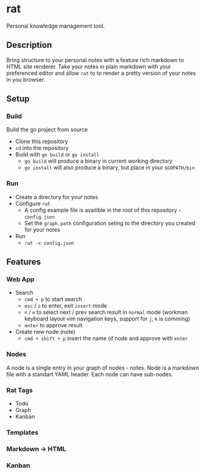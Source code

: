 # rat

Personal knowledge management tool.

## Description

Bring structure to your personal notes with a feature rich markdown to HTML site
renderer. Take your notes in plain markdown with your preferenced editor and
allow `rat` to to render a pretty version of your notes in you browser.

## Setup

### Build

Build the go project from source

- Clone this repository
- `cd` into the repository
- Build with `go build` or `go install`
  - `go build` will produce a binary in current working directory
  - `go install` will also produce a binary, but place in your `$GOPATH/bin`

### Run

- Create a directory for your notes
- Configure `rat`
  - A config example file is availible in the root of this repository -
    `config.json`
  - Set the `graph.path` configuration seting to the directory you created for
    your notes
- Run
  - `rat -c config.json`

## Features

### Web App

- Search
  - `cmd + p` to start search
  - `esc` / `i` to enter, exit `insert` mode
  - `n` / `e` to select next / prev search result in `normal` mode (workman
    keyboard layout vim navigation keys, support for `j`, `k` is comming)
  - `enter` to approve result
- Create new node (note)
  - `cmd + shift + p` insert the name of node and approve with `enter`

### Nodes

A node is a single entry in your graph of nodes - notes. Node is a markdown file
with a standart YAML header. Each node can have sub-nodes.

### Rat Tags

- Todo
- Graph
- Kanban

### Templates

### Markdown -> HTML

### Kanban
